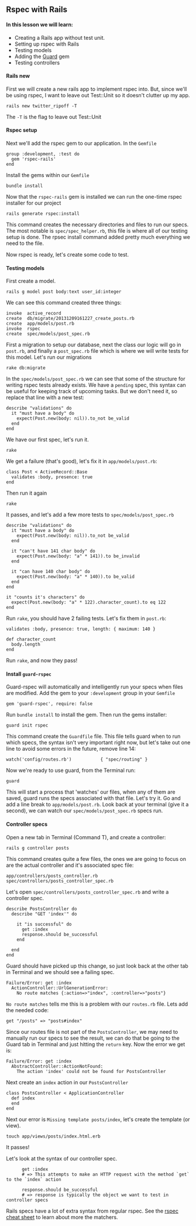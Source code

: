 ## Rspec with Rails

#### In this lesson we will learn:

- Creating a Rails app without test unit.
- Setting up rspec with Rails
- Testing models
- Adding the [Guard](https://github.com/guard/guard-rspec) gem
- Testing controllers

#### Rails new

First we will create a new rails app to implement rspec into. But, since we'll be using rspec, I want to leave out Test::Unit so it doesn't clutter up my app.

    rails new twitter_ripoff -T
    
The `-T` is the flag to leave out Test::Unit

#### Rspec setup

Next we'll add the rspec gem to our application. In the `Gemfile`

    group :development, :test do
      gem 'rspec-rails'
    end
    
Install the gems within our `Gemfile`

    bundle install
    
Now that the `rspec-rails` gem is installed we can run the one-time rspec installer for our project

    rails generate rspec:install
    
This command creates the necessary directories and files to run our specs. The most notable is `spec/spec_helper.rb`, this file is where all of our testing setup is done. The rpsec install command added pretty much everything we need to the file.

Now rspec is ready, let's create some code to test.

#### Testing models

First create a model.

    rails g model post body:text user_id:integer
    
We can see this command created three things:

    invoke  active_record
    create  db/migrate/20131209161227_create_posts.rb
    create  app/models/post.rb
    invoke  rspec
    create  spec/models/post_spec.rb
    
First a migration to setup our database, next the class our logic will go in `post.rb`, and finally a `post_spec.rb` file which is where we will write tests for this model. Let's run our migrations

    rake db:migrate
    
In the `spec/models/post_spec.rb` we can see that some of the structure for writing rspec tests already exists. We have a `pending` spec, this syntax can be useful for keeping track of upcoming tasks. But we don't need it, so replace that line with a new test:

    describe "validations" do
      it "must have a body" do
        expect(Post.new(body: nil)).to_not be_valid
      end
    end
    
We have our first spec, let's run it.

    rake
    
We get a failure (that's good), let's fix it in  `app/models/post.rb`:

    class Post < ActiveRecord::Base
      validates :body, presence: true
    end
    
Then run it again

    rake
    
It passes, and let's add a few more tests to `spec/models/post_spec.rb`

    describe "validations" do
      it "must have a body" do
        expect(Post.new(body: nil)).to_not be_valid
      end

      it "can't have 141 char body" do
        expect(Post.new(body: "a" * 141)).to be_invalid
      end

      it "can have 140 char body" do
        expect(Post.new(body: "a" * 140)).to be_valid
      end
    end

    it "counts it's characters" do
      expect(Post.new(body: "a" * 122).character_count).to eq 122
    end
    
Run `rake`, you should have 2 failing tests. Let's fix them in `post.rb`:

    validates :body, presence: true, length: { maximum: 140 }

    def character_count
      body.length
    end
    
Run `rake`, and now they pass!

#### Install `guard-rspec`

Guard-rspec will automatically and intelligently run your specs when files are modified. Add the gem to your `:development` group in your `Gemfile`

    gem 'guard-rspec', require: false
    
Run `bundle install` to install the gem. Then run the gems installer:

    guard init rspec
    
This command create the `Guardfile` file. This file tells guard when to run which specs, the syntax isn't very important right now, but let's take out one line to avoid some errors in the future, remove line 14:

    watch('config/routes.rb')           { "spec/routing" }
    
Now we're ready to use guard, from the Terminal run:

    guard
    
This will start a process that 'watches' our files, when any of them are saved, guard runs the specs associated with that file. Let's try it. Go and add a line break to `app/models/post.rb`. Look back at your terminal (give it a second), we can watch our `spec/models/post_spec.rb` specs run.

#### Controller specs

Open a new tab in Terminal (Command T), and create a controller:

    rails g controller posts
    
This command creates quite a few files, the ones we are going to focus on are the actual controller and it's associated spec file:

    app/controllers/posts_controller.rb
    spec/controllers/posts_controller_spec.rb
  
Let's open `spec/controllers/posts_controller_spec.rb` and write a controller spec.

    describe PostsController do
      describe "GET 'index'" do

        it "is successful" do
          get :index
          response.should be_successful
        end

      end
    end

Guard should have picked up this change, so just look back at the other tab in Terminal and we should see a failing spec.

    Failure/Error: get :index
      ActionController::UrlGenerationError:
        No route matches {:action=>"index", :controller=>"posts"}
        
`No route matches` tells me this is a problem with our `routes.rb` file. Lets add the needed code:

    get "/posts" => "posts#index"
    
Since our routes file is not part of the `PostsController`, we may need to manually run our specs to see the result, we can do that be going to the Guard tab in Terminal and just hitting the `return` key. Now the error we get is:

    Failure/Error: get :index
      AbstractController::ActionNotFound:
        The action 'index' could not be found for PostsController
        
Next create an `index` action in our `PostsController`

    class PostsController < ApplicationController
      def index
      end
    end

Next our error is `Missing template posts/index`, let's create the template (or view).

    touch app/views/posts/index.html.erb
    
It passes! 

Let's look at the syntax of our controller spec.

          get :index 
          # => This attempts to make an HTTP request with the method `get` to the `index` action
          
          response.should be_successful 
          # => response is typically the object we want to test in controller specs
          
Rails specs have a lot of extra syntax from regular rspec. See the [rspec cheat sheet](http://cheat.errtheblog.com/s/rspec_shoulda) to learn about more the matchers.
    